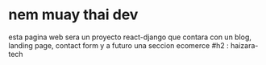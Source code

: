 # nem muay thai dev
 esta pagina web sera un proyecto react-django que contara con un blog, landing page, contact form  y a futuro una seccion ecomerce
#h2 <author>: haizara-tech
